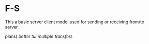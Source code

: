 # F-S
This a basic server client model used for sending or receiving from/to server.

plans)
*better tui*
*multiple transfers*
